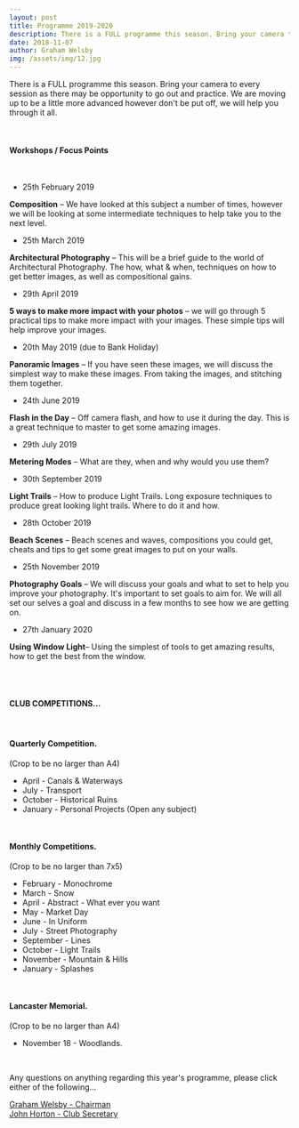 ```yaml
---
layout: post
title: Programme 2019-2020
description: There is a FULL programme this season. Bring your camera to every session as there may be opportunity to go out and practice...
date: 2018-11-07
author: Graham Welsby
img: /assets/img/12.jpg
---
```


There is a FULL programme this season. Bring your camera to every session as there may be opportunity to go out and practice. We are moving up to be a little more advanced however don't be put off, we will help you through it all.

 
<br>

#### __Workshops / Focus Points__

<br>



* 25th February 2019

__Composition__  – We have looked at this subject a number of times, however we will be looking at some intermediate techniques to help take you to the next level.


* 25th March 2019

__Architectural Photography__ – This will be a brief guide to the world of Architectural Photography. The how, what &amp; when, techniques on how to get better images, as well as compositional gains. 

* 29th April 2019

__5 ways to make more impact with your photos__ – we will go through 5 practical tips to make more impact with your images. These simple tips will help improve your images.


* 20th May 2019 (due to Bank Holiday)

__Panoramic Images__ – If you have seen these images, we will discuss the simplest way to make these images. From taking the images, and stitching them together.


* 24th June 2019

__Flash in the Day__ – Off camera flash, and how to use it during the day. This is a great technique to master to get some amazing images.

* 29th July 2019

__Metering Modes__ – What are they, when and why would you use them? 

* 30th September 2019

__Light Trails__ – How to produce Light Trails. Long exposure techniques to produce great looking light trails. Where to do it and how.

* 28th October 2019

__Beach Scenes__ – Beach scenes and waves, compositions you could get, cheats and tips to get some great images to put on your walls.

* 25th November 2019

__Photography Goals__ – We will discuss your goals and what to set to help you improve your photography. It's important to set goals to aim for. We will all set our selves a goal and discuss in a few months to see how we are getting on.

* 27th January 2020

__Using Window Light__– Using the simplest of tools to get amazing results, how to get the best from the window.


<br>
<br>

#### CLUB COMPETITIONS...
<br>

#### Quarterly Competition.

(Crop to be no larger than A4)

* April - Canals &amp; Waterways
* July - Transport
* October - Historical Ruins
* January - Personal Projects (Open any subject)


<br>

#### Monthly Competitions.

(Crop to be no larger than 7x5)

* February - Monochrome
* March - Snow
* April - Abstract - What ever you want
* May - Market Day
* June - In Uniform
* July - Street Photography
* September - Lines
* October - Light Trails
* November - Mountain &amp; Hills
* January - Splashes


<br>

#### Lancaster Memorial.
(Crop to be no larger than A4)

* November 18 - Woodlands.

<br>

Any questions on anything regarding this year's programme, please click either of the following...

<a href="mailto:grahamwelsby@gmail.com">Graham Welsby - Chairman</a>
<br>
<a href="mailto:john.horton4@btinternet.com">John Horton - Club Secretary</a>


